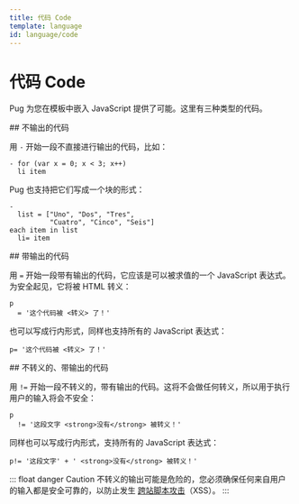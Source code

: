 ```yaml
---
title: 代码 Code
template: language
id: language/code
---
```


# 代码 Code

Pug 为您在模板中嵌入 JavaScript 提供了可能。这里有三种类型的代码。

<span id="unbuffered-code" />
## 不输出的代码

用 `-` 开始一段不直接进行输出的代码，比如：

```pug-preview
- for (var x = 0; x < 3; x++)
  li item
```

Pug 也支持把它们写成一个块的形式：

```pug-preview
-
  list = ["Uno", "Dos", "Tres",
          "Cuatro", "Cinco", "Seis"]
each item in list
  li= item
```

<span id="buffered-code" />
## 带输出的代码

用 `=` 开始一段带有输出的代码，它应该是可以被求值的一个 JavaScript 表达式。为安全起见，它将被 HTML 转义：

```pug-preview
p
  = '这个代码被 <转义> 了！'
```

也可以写成行内形式，同样也支持所有的 JavaScript 表达式：

```pug-preview
p= '这个代码被 <转义> 了！'
```

<span id="unescaped-buffered-code" />
## 不转义的、带输出的代码

用 `!=` 开始一段不转义的，带有输出的代码。这将不会做任何转义，所以用于执行用户的输入将会不安全：

```pug-preview
p
  != '这段文字 <strong>没有</strong> 被转义！'
```

同样也可以写成行内形式，支持所有的 JavaScript 表达式：

```pug-preview
p!= '这段文字' + ' <strong>没有</strong> 被转义！'
```

::: float danger Caution
不转义的输出可能是危险的，您必须确保任何来自用户的输入都是安全可靠的，以防止发生 [跨站脚本攻击][cross-site scripting]（XSS）。
:::

[cross-site scripting]: https://en.wikipedia.org/wiki/Cross-site_scripting
